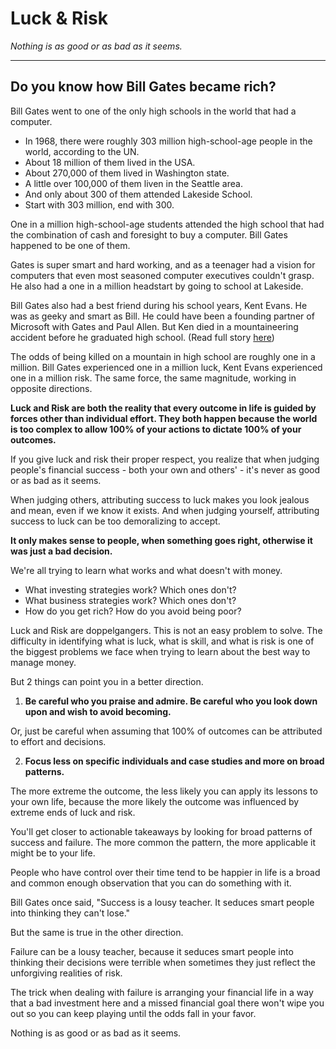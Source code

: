 # Luck & Risk

*Nothing is as good or as bad as it seems.*

---

## Do you know how Bill Gates became rich?
Bill Gates went to one of the only high schools in the world that had a computer.

- In 1968, there were roughly 303 million high-school-age people in the world, according to the UN.
- About 18 million of them lived in the USA.
- About 270,000 of them lived in Washington state.
- A little over 100,000 of them liven in the Seattle area.
- And only about 300 of them attended Lakeside School.
- Start with 303 million, end with 300.

One in a million high-school-age students attended the high school that had the combination of cash and foresight to buy a computer. Bill Gates happened to be one of them.

Gates is super smart and hard working, and as a teenager had a vision for computers that even most seasoned computer executives couldn't grasp. He also had a one in a million headstart by going to school at Lakeside.

Bill Gates also had a best friend during his school years, Kent Evans. He was as geeky and smart as Bill. He could  have been a founding partner of Microsoft with Gates and Paul Allen. But Ken died in a mountaineering accident before he graduated high school. (Read full story [here](https://www.distractify.com/p/kent-evans-bill-gates))

The odds of being killed on a mountain in high school are roughly one in a million. Bill Gates experienced one in a million luck, Kent Evans experienced one in a million risk. The same force, the same magnitude, working in opposite directions.

**Luck and Risk are both the reality that every outcome in life is guided by forces other than individual effort. They both happen because the world is too complex to allow 100% of your actions to dictate 100% of your outcomes.**

If you give luck and risk their proper respect, you realize that when judging people's financial success - both your own and others' - it's never as good or as bad as it seems.

When judging others, attributing success to luck makes you look jealous and mean, even if we know it exists. And when judging yourself, attributing success to luck can be too demoralizing to accept.

**It only makes sense to people, when something goes right, otherwise it was just a bad decision.**

We're all trying to learn what works and what doesn't with money.
- What investing strategies work? Which ones don't?
- What business strategies work? Which ones don't?
- How do you get rich? How do you avoid being poor?

Luck and Risk are doppelgangers. This is not an easy problem to solve. The difficulty in identifying what is luck, what is skill, and what is risk is one of the biggest problems we face when trying to learn about the best way to manage money.

But 2 things can point you in a better direction.

1. **Be careful who you praise and admire. Be careful who you look down upon and wish to avoid becoming.**

Or, just be careful when assuming that 100% of outcomes can be attributed to effort and decisions.

2. **Focus less on specific individuals and case studies and more on broad patterns.**

The more extreme the outcome, the less likely you can apply its lessons to your own life, because the more likely the outcome was influenced by extreme ends of luck and risk.

You'll get closer to actionable takeaways by looking for broad patterns of success and failure. The more common the pattern, the more applicable it might be to your life.

People who have control over their time tend to be happier in life is a broad and common enough observation that you can do something with it.

Bill Gates once said, "Success is a lousy teacher. It seduces smart people into thinking they can't lose."

But the same is true in the other direction.

Failure can be a lousy teacher, because it seduces smart people into thinking their decisions were terrible when sometimes they just reflect the unforgiving realities of risk.

The trick when dealing with failure is arranging your financial life in a way that a bad investment here and a missed financial goal there won't wipe you out so you can keep playing until the odds fall in your favor.

Nothing is as good or as bad as it seems.